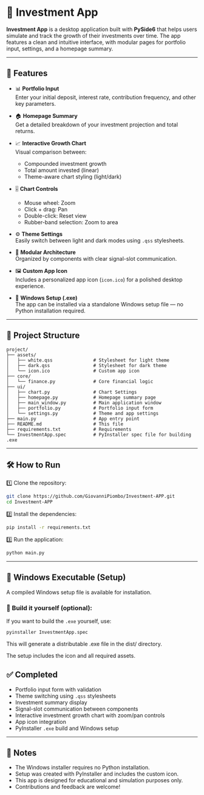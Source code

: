 # 💼 Investment App

**Investment App** is a desktop application built with **PySide6** that helps users simulate and track the growth of their investments over time. The app features a clean and intuitive interface, with modular pages for portfolio input, settings, and a homepage summary.

---

## 🚀 Features

- 📊 **Portfolio Input**  
  Enter your initial deposit, interest rate, contribution frequency, and other key parameters.

- 🏠 **Homepage Summary**  
  Get a detailed breakdown of your investment projection and total returns.

- 📈 **Interactive Growth Chart**  
  Visual comparison between:
  - Compounded investment growth  
  - Total amount invested (linear)  
  - Theme-aware chart styling (light/dark)

- 🎚️ **Chart Controls**  
  - Mouse wheel: Zoom  
  - Click + drag: Pan  
  - Double-click: Reset view  
  - Rubber-band selection: Zoom to area

- ⚙️ **Theme Settings**  
  Easily switch between light and dark modes using `.qss` stylesheets.

- 🧩 **Modular Architecture**  
  Organized by components with clear signal-slot communication.

- 🖼️ **Custom App Icon**  
  Includes a personalized app icon (`icon.ico`) for a polished desktop experience.

- 💾 **Windows Setup (.exe)**  
  The app can be installed via a standalone Windows setup file — no Python installation required.

---

## 🧩 Project Structure

```
project/
├── assets/
│   ├── white.qss               # Stylesheet for light theme
│   ├── dark.qss                # Stylesheet for dark theme
│   └── icon.ico                # Custom app icon
├── core/
│   └── finance.py              # Core financial logic
├── ui/
│   ├── chart.py                # Chart Settings
│   ├── homepage.py             # Homepage summary page
│   ├── main_window.py          # Main application window
│   ├── portfolio.py            # Portfolio input form
│   └── settings.py             # Theme and app settings
├── main.py                     # App entry point
├── README.md                   # This file
├── requirements.txt            # Requirements
└── InvestmentApp.spec          # PyInstaller spec file for building .exe
```

---

## 🛠️ How to Run

1️⃣ Clone the repository:

```bash
git clone https://github.com/GiovanniPiombo/Investment-APP.git
cd Investment-APP
```

2️⃣ Install the dependencies:

```bash
pip install -r requirements.txt
```

3️⃣ Run the application:

```bash
python main.py
```

---

## 🧊 Windows Executable (Setup)

A compiled Windows setup file is available for installation.

### 🔨 Build it yourself (optional):

If you want to build the `.exe` yourself, use:

```bash
pyinstaller InvestmentApp.spec
```

This will generate a distributable .exe file in the dist/ directory.

The setup includes the icon and all required assets.

## ✅ Completed

- Portfolio input form with validation  
- Theme switching using `.qss` stylesheets  
- Investment summary display  
- Signal-slot communication between components  
- Interactive investment growth chart with zoom/pan controls
- App icon integration  
- PyInstaller `.exe` build and Windows setup

---

## 📌 Notes

- The Windows installer requires no Python installation.
- Setup was created with PyInstaller and includes the custom icon.
- This app is designed for educational and simulation purposes only.  
- Contributions and feedback are welcome!
